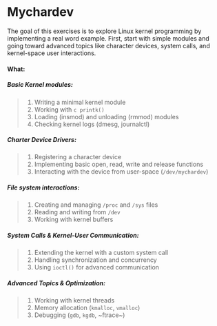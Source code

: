 # Mychardev
The goal of this exercises is to explore Linux kernel programming by implementing a real word example. First, start with simple modules and going toward advanced topics like character devices, system calls, and kernel-space user interactions.

#### What:
##### Basic Kernel modules:
> 1. Writing a minimal kernel module
> 2. Working with ```c printk()``` 
> 3. Loading (insmod) and unloading (rmmod) modules
> 4. Checking kernel logs (dmesg, journalctl)
##### Charter Device Drivers:
> 1. Registering a character device
> 2. Implementing basic open, read, write and release functions
> 3. Interacting with the device from user-space (`/dev/mychardev`)
##### File system interactions:
> 1. Creating and managing `/proc` and `/sys` files
> 2. Reading and writing from `/dev`
> 3. Working with kernel buffers
##### System Calls & Kernel-User Communication:
> 1. Extending the kernel with a custom system call
> 2. Handling synchronization and concurrency
> 3. Using `ioctl()` for advanced communication
##### Advanced Topics & Optimization:
> 1. Working with kernel threads
> 2. Memory allocation (`kmalloc`, `vmalloc`)
> 3. Debugging (`gdb`, `kgdb`, ~ftrace~)

